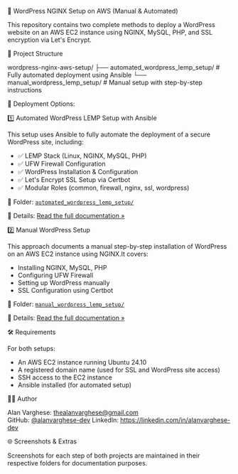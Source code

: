 🧰 WordPress NGINX Setup on AWS (Manual & Automated)

This repository contains two complete methods to deploy a WordPress website on an AWS EC2 instance using NGINX, MySQL, PHP, and SSL encryption via Let's Encrypt.

 📁 Project Structure

wordpress-nginx-aws-setup/
├── automated_wordpress_lemp_setup/ # Fully automated deployment using Ansible
└── manual_wordpress_lemp_setup/ # Manual setup with step-by-step instructions

 🚀 Deployment Options:

 1️⃣ Automated WordPress LEMP Setup with Ansible

This setup uses Ansible to fully automate the deployment of a secure WordPress site, including:

- ✅ LEMP Stack (Linux, NGINX, MySQL, PHP)
- ✅ UFW Firewall Configuration
- ✅ WordPress Installation & Configuration
- ✅ Let's Encrypt SSL Setup via Certbot
- ✅ Modular Roles (common, firewall, nginx, ssl, wordpress)

📂 Folder: [`automated_wordpress_lemp_setup/`](./automated_wordpress_lemp_setup/)

📖 Details: [Read the full documentation »](./automated_wordpress_lemp_setup/README.md)


2️⃣ Manual WordPress Setup

This approach documents a manual step-by-step installation of WordPress on an AWS EC2 instance using NGINX.It covers:
- Installing NGINX, MySQL, PHP
- Configuring UFW Firewall
- Setting up WordPress manually
- SSL Configuration using Certbot

📂 Folder: [`manual_wordpress_lemp_setup/`](./manual_wordpress_lemp_setup/)

📖 Details: [Read the full documentation »](./manual_wordpress_lemp_setup/README.md)

 🛠️ Requirements

For both setups:
- An AWS EC2 instance running Ubuntu 24.10
- A registered domain name (used for SSL and WordPress site access)
- SSH access to the EC2 instance
- Ansible installed (for automated setup)

 👨‍💻 Author

Alan Varghese: thealanvarghese@gmail.com  
GitHub: [@alanvarghese-dev](https://github.com/alanvarghese-dev)
LinkedIn: https://linkedin.com/in/alanvarghese-dev

 🌐 Screenshots & Extras

Screenshots for each step of both projects are maintained in their respective folders for documentation purposes.




